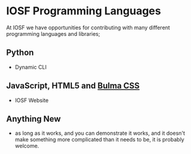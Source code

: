 # IOSF Programming Languages

At IOSF we have opportunities for contributing with many
different programming languages and libraries;

## Python

* Dynamic CLI

## JavaScript, HTML5 and [Bulma CSS](https://bulma.io/)

* IOSF Website

## Anything New

* as long as it works, and you can demonstrate it works, and it
  doesn't make something more complicated than it needs to be, it is
  probably welcome.
